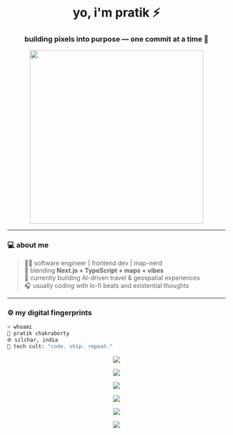 <!-- ⚡ Cult-Coded README ⚡ -->
<h1 align="center">yo, i'm pratik ⚡</h1>
<h3 align="center">building pixels into purpose — one commit at a time 🧠</h3>

<p align="center">
  <img src="https://media.tenor.com/7H0t5w8GsbIAAAAC/hacker-hacking.gif" width="400"/>
</p>

---

### 💻 about me
> 👨‍💻 software engineer | frontend dev | map-nerd  
> 🚀 blending **Next.js + TypeScript + maps + vibes**  
> 🧭 currently building AI-driven travel & geospatial experiences  
> 🎧 usually coding with lo-fi beats and existential thoughts  

---

### ⚙️ my digital fingerprints

```bash
> whoami
👤 pratik chakraborty
🌐 silchar, india
💬 tech cult: "code. ship. repeat."
```


<p align="center"> <img src="https://skillicons.dev/icons?i=nextjs,react,typescript,nodejs,aws,python,figma,git,tailwind,vscode&theme=dark" /> </p>

<p align="center"> <img src="https://github-readme-stats.vercel.app/api?username=PratikChakraborty10&show_icons=true&theme=tokyonight&hide_border=true" /> </p> <p align="center"> <img src="https://github-readme-streak-stats.herokuapp.com/?user=pratikchakraborty&theme=tokyonight&hide_border=true" /> </p> <p align="center"> <img src="https://github-readme-stats.vercel.app/api/top-langs/?username=pratikchakraborty&layout=compact&theme=tokyonight&hide_border=true" /> </p>

<p align="center"> <img src="https://github-readme-activity-graph.vercel.app/graph?username=pratik-thena&theme=tokyo-night" /> </p>

<p align="center"> <img src="https://github-readme-stats.vercel.app/api/wakatime?username=pratikchakraborty&theme=tokyonight&hide_border=true" /> </p>
